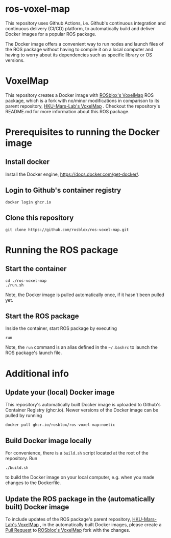 
# ros-voxel-map

This repository uses Github Actions, i.e. Github's  continuous integration and continuous delivery (CI/CD) platform, to automatically build and deliver Docker images for a popular ROS package.

The Docker image offers a convenient way to run nodes and launch files of the ROS package without having to compile it on a local computer and having to worry about its dependencies such as specific library or OS versions.

# VoxelMap

This repository creates a Docker image with 
[ROSblox's VoxelMap](https://github.com/rosblox/VoxelMap) 
ROS package, which is a fork with no/minor modifications in comparison to its parent repository, 
[HKU-Mars-Lab's VoxelMap](https://github.com/hku-mars/VoxelMap)
. Checkout the repository's README.md for more information about this ROS package.

# Prerequisites to running the Docker image

## Install docker

Install the Docker engine, https://docs.docker.com/get-docker/.


## Login to Github's container registry
```
docker login ghcr.io
```

## Clone this repository
```
git clone https://github.com/rosblox/ros-voxel-map.git
```


# Running the ROS package

## Start the container
```
cd ./ros-voxel-map
./run.sh
```
Note, the Docker image is pulled automatically once, if it hasn't been pulled yet.

## Start the ROS package
Inside the container, start ROS package by executing
```
run
```
Note, the `run` command is an alias defined in the `~/.bashrc` to launch the ROS package's launch file.


# Additional info


## Update your (local) Docker image

This repository's automatically built Docker image is uploaded to Github's Container Registry (ghcr.io). Newer versions of the Docker image can be pulled by running
```
docker pull ghcr.io/rosblox/ros-voxel-map:noetic
```

## Build Docker image locally
For convenience, there is a `build.sh` script located at the root of the repository. Run 
```
./build.sh
```
to build the Docker image on your local computer, e.g. when you made changes to the Dockerfile.

## Update the ROS package in the (automatically built) Docker image

To include updates of the ROS package's parent repository,
[HKU-Mars-Lab's VoxelMap](https://github.com/hku-mars/VoxelMap)
, in the automatically built Docker images, please create a [Pull Request](https://docs.github.com/en/pull-requests/collaborating-with-pull-requests/proposing-changes-to-your-work-with-pull-requests/creating-a-pull-request) to 
[ROSblox's VoxelMap](https://github.com/rosblox/VoxelMap) 
fork with the changes. 

